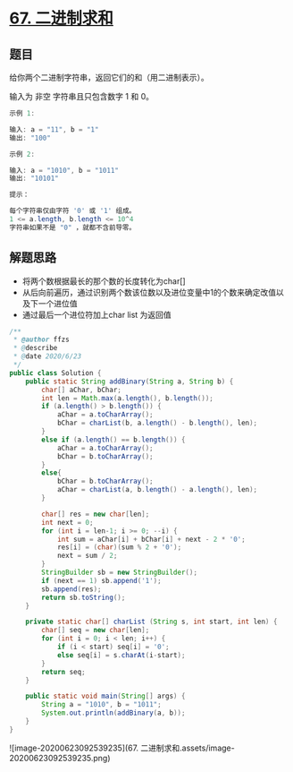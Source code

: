 # [67. 二进制求和](https://leetcode-cn.com/problems/add-binary/)



## 题目

给你两个二进制字符串，返回它们的和（用二进制表示）。

输入为 非空 字符串且只包含数字 1 和 0。

 

```java
示例 1:

输入: a = "11", b = "1"
输出: "100"
```

```java
示例 2:

输入: a = "1010", b = "1011"
输出: "10101"
```

```java
提示：

每个字符串仅由字符 '0' 或 '1' 组成。
1 <= a.length, b.length <= 10^4
字符串如果不是 "0" ，就都不含前导零。
```



## 解题思路

+ 将两个数根据最长的那个数的长度转化为char[]
+ 从后向前遍历，通过识别两个数该位数以及进位变量中1的个数来确定改值以及下一个进位值
+ 通过最后一个进位符加上char list 为返回值



```java
/**
 * @author ffzs
 * @describe
 * @date 2020/6/23
 */
public class Solution {
    public static String addBinary(String a, String b) {
        char[] aChar, bChar;
        int len = Math.max(a.length(), b.length());
        if (a.length() > b.length()) {
            aChar = a.toCharArray();
            bChar = charList(b, a.length() - b.length(), len);
        }
        else if (a.length() == b.length()) {
            aChar = a.toCharArray();
            bChar = b.toCharArray();
        }
        else{
            bChar = b.toCharArray();
            aChar = charList(a, b.length() - a.length(), len);
        }

        char[] res = new char[len];
        int next = 0;
        for (int i = len-1; i >= 0; --i) {
            int sum = aChar[i] + bChar[i] + next - 2 * '0';
            res[i] = (char)(sum % 2 + '0');
            next = sum / 2;
        }
        StringBuilder sb = new StringBuilder();
        if (next == 1) sb.append('1');
        sb.append(res);
        return sb.toString();
    }

    private static char[] charList (String s, int start, int len) {
        char[] seq = new char[len];
        for (int i = 0; i < len; i++) {
            if (i < start) seq[i] = '0';
            else seq[i] = s.charAt(i-start);
        }
        return seq;
    }

    public static void main(String[] args) {
        String a = "1010", b = "1011";
        System.out.println(addBinary(a, b));
    }
}

```

![image-20200623092539235](67. 二进制求和.assets/image-20200623092539235.png)